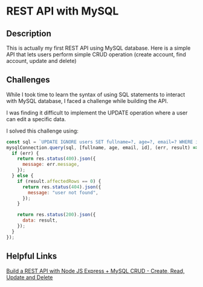 # REST API with MySQL

## Description

This is actually my first REST API using MySQL database. Here is a simple API that lets users perform simple CRUD operation (create account, find account, update and delete)

## Challenges

While I took time to learn the syntax of using SQL statements to interact with MySQL database, I faced a challenge while building the API.

I was finding it difficult to implement the UPDATE operation where a user can edit a specific data.

I solved this challenge using:

```javascript
const sql = `UPDATE IGNORE users SET fullname=?, age=?, email=? WHERE id=? `;
mysqlConnection.query(sql, [fullname, age, email, id], (err, result) => {
  if (err) {
    return res.status(400).json({
      message: err.message,
    });
  } else {
    if (result.affectedRows == 0) {
      return res.status(404).json({
        message: "user not found",
      });
    }

    return res.status(200).json({
      data: result,
    });
  }
});
```

## Helpful Links

[Build a REST API with Node JS Express + MySQL CRUD - Create, Read, Update and Delete](https://youtu.be/tMZ2UEQxidM)
